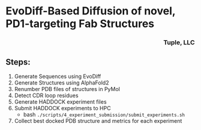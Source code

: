 # EvoDiff-Based Diffusion of novel, PD1-targeting Fab Structures

<h3 align="right">Tuple, LLC</h3>

## Steps:
1. Generate Sequences using EvoDiff
2. Generate Structures using AlphaFold2
3. Renumber PDB files of structures in PyMol
4. Detect CDR loop residues
5. Generate HADDOCK experiment files
6. Submit HADDOCK experiments to HPC
    - bash `./scripts/4_experiment_submission/submit_experiments.sh`
7. Collect best docked PDB structure and metrics for each experiment

